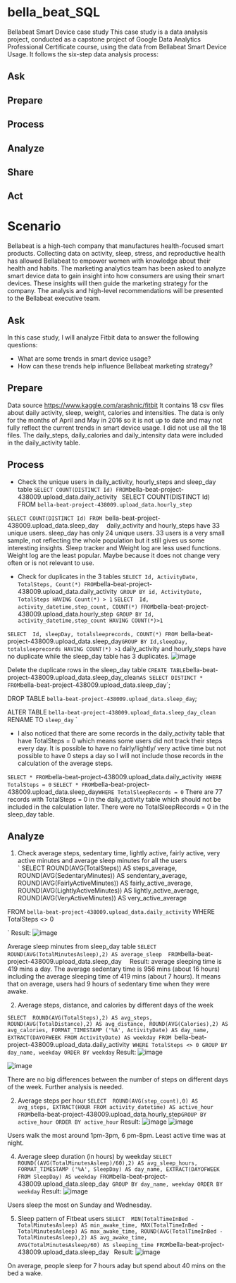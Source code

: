 # bella_beat_SQL
Bellabeat Smart Device case study 
This case study is a data analysis project, conducted as a capstone project of Google Data Analytics Professional Certificate course, using the data from Bellabeat Smart Device Usage.
It follows the six-step data analysis process: 
## Ask 
## Prepare 
## Process 
## Analyze 
## Share
## Act

# Scenario 
Bellabeat is a high-tech company that manufactures health-focused smart products. Collecting data on activity, sleep, stress, and reproductive health has allowed Bellabeat to empower women with knowledge about their health and habits. The marketing analytics team has been asked to analyze smart device data to gain insight into how consumers are using their smart devices. These insights will then guide the marketing strategy for the company. The analysis and high-level recommendations will be presented to the Bellabeat executive team.
## Ask
  In this case study, I will analyze Fitbit data to answer the following questions:
- What are some trends in smart device usage?
- How can these trends help influence Bellabeat marketing strategy?

## Prepare
Data source https://www.kaggle.com/arashnic/fitbit 
It contains 18 csv files about daily activity, sleep, weight, calories and intensities.
The data is only for the months of April and May in 2016 so it is not up to date and may not fully reflect the current trends in smart device usage.
I did not use all the 18 files. The daily_steps, daily_calories and daily_intensity data were included in the daily_activity table.

## Process 
- Check the unique users in daily_activity, hourly_steps and sleep_day table
`
SELECT COUNT(DISTINCT Id)
FROM `bella-beat-project-438009.upload_data.daily_activity`
`
SELECT COUNT(DISTINCT Id)
FROM `bella-beat-project-438009.upload_data.hourly_step`

`SELECT COUNT(DISTINCT Id)
FROM `bella-beat-project-438009.upload_data.sleep_day` 
`
daily_activity and hourly_steps have 33 unique users. 
sleep_day has only 24 unique users.
33 users is a very small sample, not reflecting the whole population but it still gives us some interesting insights. 
Sleep tracker and Weight log are less used functions. Weight log are the least popular. Maybe because it does not change very often or is not relevant to use. 


 - Check for duplicates in the 3 tables 
`
SELECT Id, ActivityDate, TotalSteps, Count(*)
FROM `bella-beat-project-438009.upload_data.daily_activity` 
GROUP BY id, ActivityDate, TotalSteps
HAVING Count(*) > 1
`
`
SELECT 
Id, activity_datetime,step_count, COUNT(*)
FROM `bella-beat-project-438009.upload_data.hourly_step` 
GROUP BY Id, activity_datetime,step_count
HAVING COUNT(*)>1
`

`SELECT 
Id, sleepDay, totalsleeprecords, COUNT(*)
FROM `bella-beat-project-438009.upload_data.sleep_day`
GROUP BY Id,sleepDay, totalsleeprecords
HAVING COUNT(*) >1
`
daily_activity and hourly_steps have no duplicate while the sleep_day table has 3 duplicates.
![image](https://github.com/user-attachments/assets/e6864cb5-c008-4c33-b53c-338de6d71fcd)

Delete the duplicate rows in the sleep_day table
`
CREATE TABLE `bella-beat-project-438009.upload_data.sleep_day_clean`
AS
SELECT DISTINCT *
FROM `bella-beat-project-438009.upload_data.sleep_day`;

DROP TABLE `bella-beat-project-438009.upload_data.sleep_day`;

ALTER TABLE `bella-beat-project-438009.upload_data.sleep_day_clean`
RENAME TO `sleep_day`
`

- I also noticed that there are some records in the daily_activity table that have TotalSteps = 0 which means some users did not track their steps every day.
It is possible to have no fairly/lightly/ very active time but not possible to have 0 steps a day so I will not include those records in the calculation of the average steps.

`
SELECT * FROM `bella-beat-project-438009.upload_data.daily_activity` 
WHERE TotalSteps = 0
`
`
SELECT * FROM `bella-beat-project-438009.upload_data.sleep_day` WHERE TotalSleepRecords = 0
`
There are 77 records with TotalSteps = 0 in the daily_activity table which should not be included in the calculation later.
There were no TotalSleepRecords = 0 in the sleep_day table.

## Analyze
1. Check average steps, sedentary time, lightly active, fairly active, very active minutes and average sleep minutes for all the users   
`
SELECT 
  ROUND(AVG(TotalSteps)) AS steps_average,
  ROUND(AVG(SedentaryMinutes)) AS sendentary_average,
  ROUND(AVG(FairlyActiveMinutes)) AS fairly_active_average,
  ROUND(AVG(LightlyActiveMinutes)) AS lightly_active_average,
  ROUND(AVG(VeryActiveMinutes)) AS very_active_average

FROM `bella-beat-project-438009.upload_data.daily_activity` 
WHERE TotalSteps <> 0

`
Result:
![image](https://github.com/user-attachments/assets/7a0ad7c0-0814-47eb-ab01-02d70d46a5f8)

Average sleep minutes from sleep_day table
`
SELECT 
  ROUND(AVG(TotalMinutesAsleep),2) AS average_sleep 
FROM `bella-beat-project-438009.upload_data.sleep_day` 
`
Result: average sleeping time is 419 mins a day.
The average sedentary time is 956 mins (about 16 hours) including the average sleeping time of 419 mins (about 7 hours).
It means that on average, users had 9 hours of sedentary time when they were awake. 

2. Average steps, distance, and calories by different days of the week

`SELECT 
  ROUND(AVG(TotalSteps),2) AS avg_steps,
  ROUND(AVG(TotalDistance),2) AS avg_distance,
  ROUND(AVG(Calories),2) AS avg_calories,
  FORMAT_TIMESTAMP ('%A', ActivityDate) AS day_name,
  EXTRACT(DAYOFWEEK FROM ActivityDate) AS weekday
FROM `bella-beat-project-438009.upload_data.daily_activity` 
WHERE TotalSteps <> 0
GROUP BY day_name, weekday
ORDER BY weekday
`
Result: 
![image](https://github.com/user-attachments/assets/45620bea-d8cc-4798-8593-e65073f42352)


![image](https://github.com/user-attachments/assets/4013c991-0a87-4f69-a543-fe8e97316cc2)


There are no big differences between the number of steps on different days of the week. Further analysis is needed.

2. Average steps per hour
   `
SELECT 
  ROUND(AVG(step_count),0) AS avg_steps,
  EXTRACT(HOUR FROM activity_datetime) AS active_hour
FROM `bella-beat-project-438009.upload_data.hourly_step`
GROUP BY active_hour
ORDER BY active_hour
`
Result:
![image](https://github.com/user-attachments/assets/d561b46b-cf3d-4676-a442-016fddbe8fae)
![image](https://github.com/user-attachments/assets/ca3be324-1f83-4fa4-ae10-d44a18de4d13)

Users walk the most around 1pm-3pm, 6 pm-8pm.
Least active time was at night. 


4. Average sleep duration (in hours) by weekday
   `
SELECT 
  ROUND((AVG(TotalMinutesAsleep)/60),2) AS avg_sleep_hours,
  FORMAT_TIMESTAMP ('%A', SleepDay) AS day_name,
  EXTRACT(DAYOFWEEK FROM SleepDay) AS weekday
FROM `bella-beat-project-438009.upload_data.sleep_day` 
GROUP BY day_name, weekday
ORDER BY weekday
   `
   Result:
![image](https://github.com/user-attachments/assets/471a539f-39ca-4ed5-88ba-2868fcf2fe60)

Users sleep the most on Sunday and Wednesday. 

 5. Sleep pattern of Fitbeat users
    `
SELECT 
  MIN(TotalTimeInBed - TotalMinutesAsleep) AS min_awake_time,
  MAX(TotalTimeInBed - TotalMinutesAsleep) AS max_awake_time,
  ROUND(AVG(TotalTimeInBed - TotalMinutesAsleep),2) AS avg_awake_time,
  AVG(TotalMinutesAsleep/60) AS sleeping_time
FROM `bella-beat-project-438009.upload_data.sleep_day`
`
Result:
![image](https://github.com/user-attachments/assets/7a93fd06-1f84-4881-be2b-ba765d51ebe7)

On average, people sleep for 7 hours aday but spend about 40 mins on the bed a wake. 

